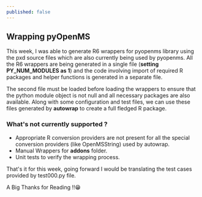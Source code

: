 ```yaml
---
published: false
---
```


## Wrapping pyOpenMS

This week, I was able to generate R6 wrappers for pyopenms library using the pxd source files which are also currently being used by pyopenms. All the R6 wrappers are being generated in a single file (**setting PY_NUM_MODULES as 1**) and the code involving import of required R packages and helper functions is generated in a separate file.

The second file must be loaded before loading the wrappers to ensure that the python module object is not null and all necessary packages are also available. Along with some configuration and test files, we can use these files generated by **autowrap** to create a full fledged R package.

### What's not currently supported ?

- Appropriate R conversion providers are not present for all the special conversion providers (like 	     OpenMSString) used by autowrap.
- Manual Wrappers for **addons** folder.
- Unit tests to verify the wrapping process.

That's it for this week, going forward I would be translating the test cases provided by test000.py file.

A Big Thanks for Reading !!😁